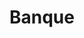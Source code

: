 ---
draft: false
name: "Credit Agricole"
title: "Banque"
avatar: {
    src: "/credit_agricole.png",
    alt: "Credit Agricole"
}
publishDate: "2023-12-09 "
href : 'https://www.credit-agricole.fr/'
---